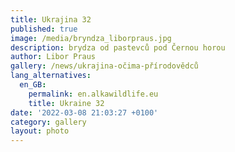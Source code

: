 ```yaml
---
title: Ukrajina 32
published: true
image: /media/bryndza_liborpraus.jpg
description: brydza od pastevců pod Černou horou
author: Libor Praus
gallery: /news/ukrajina-očima-přírodovědců
lang_alternatives:
  en_GB:
    permalink: en.alkawildlife.eu
    title: Ukraine 32
date: '2022-03-08 21:03:27 +0100'
category: gallery
layout: photo
---
```


